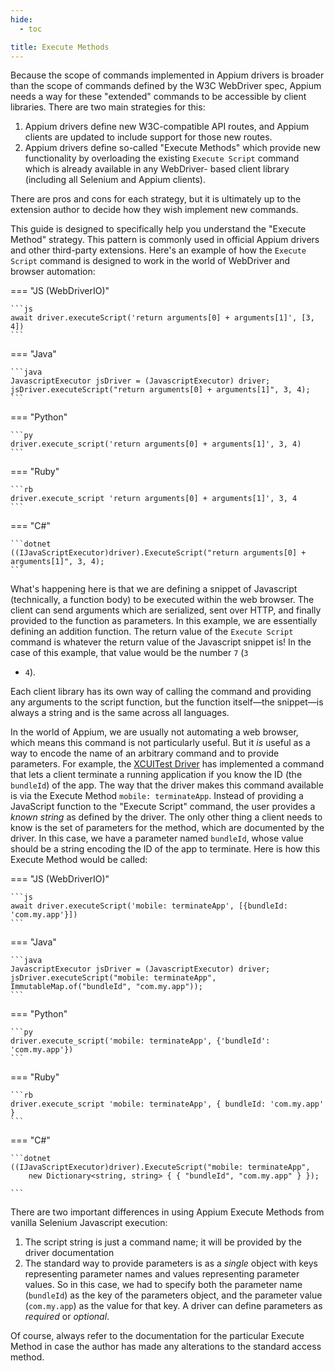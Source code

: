 ```yaml
---
hide:
  - toc

title: Execute Methods
---
```


Because the scope of commands implemented in Appium drivers is broader than the scope of commands
defined by the W3C WebDriver spec, Appium needs a way for these "extended" commands to be accessible
by client libraries. There are two main strategies for this:

1. Appium drivers define new W3C-compatible API routes, and Appium clients are updated to include
   support for those new routes.
2. Appium drivers define so-called "Execute Methods" which provide new functionality by
   overloading the existing `Execute Script` command which is already available in any WebDriver-
   based client library (including all Selenium and Appium clients).

There are pros and cons for each strategy, but it is ultimately up to the extension author to
decide how they wish implement new commands. 

This guide is designed to specifically help you understand the "Execute Method" strategy.  This pattern is commonly used in official Appium drivers and other third-party extensions.
Here's an example of how the `Execute Script` command is designed to work in the world of WebDriver
and browser automation:

=== "JS (WebDriverIO)"

    ```js
    await driver.executeScript('return arguments[0] + arguments[1]', [3, 4])
    ```

=== "Java"

    ```java
    JavascriptExecutor jsDriver = (JavascriptExecutor) driver;
    jsDriver.executeScript("return arguments[0] + arguments[1]", 3, 4);
    ```

=== "Python"

    ```py
    driver.execute_script('return arguments[0] + arguments[1]', 3, 4)
    ```

=== "Ruby"

    ```rb
    driver.execute_script 'return arguments[0] + arguments[1]', 3, 4
    ```

=== "C#"

    ```dotnet
    ((IJavaScriptExecutor)driver).ExecuteScript("return arguments[0] + arguments[1]", 3, 4);
    ```

What's happening here is that we are defining a snippet of Javascript (technically,
a function body) to be executed within the web browser. The client can send arguments which are serialized, sent over HTTP, and finally provided to the function as parameters.  In this example, we are essentially defining
an addition function. The return value of the `Execute Script` command is whatever the return value
of the Javascript snippet is! In the case of this example, that value would be the number `7` (`3`
+ `4`).

Each client library has its own way of calling the command and providing any arguments to the
script function, but the function itself—the snippet—is always a string and is the same across all languages.

In the world of Appium, we are usually not automating a web browser, which means this command is
not particularly useful. But it *is* useful as a way to encode the name of an arbitrary command and
to provide parameters. For example, the [XCUITest
Driver](https://github.com/appium/appium-xcuitest-driver) has implemented a command that lets a client
terminate a running application if you know the ID (the `bundleId`) of the app. The way that the
driver makes this command available is via the Execute Method `mobile: terminateApp`. Instead of providing a JavaScript function to the "Execute Script" command, the user provides a _known string_ as defined by the driver. The only other thing a client needs to know is the set of
parameters for the method, which are documented by the driver. In this case, we have a parameter
named `bundleId`, whose value should be a string encoding the ID of the app to terminate. Here is
how this Execute Method would be called:

=== "JS (WebDriverIO)"

    ```js
    await driver.executeScript('mobile: terminateApp', [{bundleId: 'com.my.app'}])
    ```

=== "Java"

    ```java
    JavascriptExecutor jsDriver = (JavascriptExecutor) driver;
    jsDriver.executeScript("mobile: terminateApp", ImmutableMap.of("bundleId", "com.my.app"));
    ```

=== "Python"

    ```py
    driver.execute_script('mobile: terminateApp', {'bundleId': 'com.my.app'})
    ```

=== "Ruby"

    ```rb
    driver.execute_script 'mobile: terminateApp', { bundleId: 'com.my.app' }
    ```

=== "C#"

    ```dotnet
    ((IJavaScriptExecutor)driver).ExecuteScript("mobile: terminateApp",
        new Dictionary<string, string> { { "bundleId", "com.my.app" } });

    ```

There are two important differences in using Appium Execute Methods from vanilla Selenium
Javascript execution:

1. The script string is just a command name; it will be provided by the driver documentation
1. The standard way to provide parameters is as a *single* object with keys representing parameter
   names and values representing parameter values. So in this case, we had to specify both the
   parameter name (`bundleId`) as the key of the parameters object, and the parameter value
   (`com.my.app`) as the value for that key. A driver can define parameters as _required_ or _optional_.

Of course, always refer to the documentation for the particular Execute Method in case the author
has made any alterations to the standard access method.
